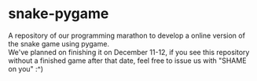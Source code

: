 # snake-pygame
A repository of our programming marathon to develop a online version of the snake game using pygame.  
We've planned on finishing it on December 11-12, if you see this repository without a finished game after that date, feel free to issue us with "SHAME on you" :^)

